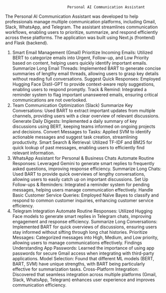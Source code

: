                                 Personal AI Communication Assistant

The Personal AI Communication Assistant was developed to help professionals manage multiple communication platforms, including Gmail, Slack, WhatsApp, and Telegram. The assistant streamlines communication workflows, enabling users to prioritize, summarize, and respond efficiently across these platforms. The application was built using Next.js (frontend) and Flask (backend).

1. Smart Email Management (Gmail)
Prioritize Incoming Emails: Utilized BERT to categorize emails into Urgent, Follow-up, and Low Priority based on content, helping users quickly identify important emails.
Summarize Long Email Threads: Implemented BART to generate concise summaries of lengthy email threads, allowing users to grasp key details without reading full conversations.
Suggest Quick Responses: Employed Hugging Face Distil-GPT to provide context-aware reply suggestions, enabling users to respond promptly.
Track & Remind: Integrated a reminder system to flag important unanswered emails, ensuring critical communications are not overlooked.
2. Team Communication Optimization (Slack)
Summarize Key Conversations: Used BART to extract important updates from multiple channels, providing users with a clear overview of relevant discussions.
Generate Daily Digests: Implemented a daily summary of key discussions using BERT, keeping teams informed on ongoing projects and decisions.
Convert Messages to Tasks: Applied SVM to identify actionable messages and suggest task creation, streamlining productivity.
Smart Search & Retrieval: Utilized TF-IDF and BM25 for quick lookup of past messages, enabling users to efficiently find relevant information.
3. WhatsApp Assistant for Personal & Business Chats
Automate Routine Responses: Leveraged Gemini to generate smart replies to frequently asked questions, improving response efficiency.
Summarize Long Chats: Used BART to provide quick overviews of lengthy conversations, allowing users to easily catch up on important discussions.
Set Up Follow-ups & Reminders: Integrated a reminder system for pending messages, helping users manage communication effectively.
Handle Basic Customer Service Queries: Employed Naïve Bayes to classify and respond to common customer inquiries, enhancing customer service efficiency.
4. Telegram Integration
Automate Routine Responses: Utilized Hugging Face models to generate smart replies in Telegram chats, improving engagement and response efficiency.
Summarize Long Conversations: Implemented BART for quick overviews of discussions, ensuring users stay informed without sifting through long chat histories.
Prioritize Messages: Categorized messages into High, Medium, and Low priority, allowing users to manage communications effectively.
Findings
Understanding App Passwords: Learned the importance of using app passwords for secure Gmail access when integrating with third-party applications.
Model Selection: Found that different ML models (BERT, BART, SVM) have unique strengths, with BART being particularly effective for summarization tasks.
Cross-Platform Integration: Discovered that seamless integration across multiple platforms (Gmail, Slack, WhatsApp, Telegram) enhances user experience and improves communication efficiency.
